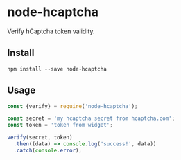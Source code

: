 # node-hcaptcha

Verify hCaptcha token validity.

## Install

```
npm install --save node-hcaptcha
```

## Usage

```js
const {verify} = require('node-hcaptcha');

const secret = 'my hcaptcha secret from hcaptcha.com';
const token = 'token from widget';

verify(secret, token)
  .then((data) => console.log('success!', data))
  .catch(console.error);
```
